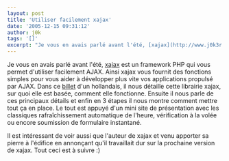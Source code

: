 ```yaml
---
layout: post
title: 'Utiliser facilement xajax'
date: '2005-12-15 09:31:12'
author: j0k
tags: '[]'
excerpt: "Je vous en avais parlé avant l'été, [xajax](http://www.j0k3r.net/news-xajax-0-1-beta3-manipule-les-applications-ajax-596.html) est un framework PHP qui vous permet d'utiliser facilement AJAX. Ainsi xajax vous fournit des fonctions simples pour vous aider à développer plus vite vos applications propulsé par AJAX.     \nDans ce      …"
---
```


Je vous en avais parlé avant l'été, [xajax](http://www.j0k3r.net/news-xajax-0-1-beta3-manipule-les-applications-ajax-596.html) est un framework PHP qui vous permet d'utiliser facilement AJAX. Ainsi xajax vous fournit des fonctions simples pour vous aider à développer plus vite vos applications propulsé par AJAX.
Dans ce [billet](http://www.i-marco.nl/weblog/archive/2005/11/12/easy_ajax_for_the_masses_with_) d'un hollandais, il nous détaille cette librairie xajax, sur quoi elle est basée, comment elle fonctionne. Ensuite il nous parle de ces principaux détails et enfin en 3 étapes il nous montre comment mettre tout ça en place. Le tout est appuyé d'un mini site de présentation avec les classiques rafraîchissement automatique de l'heure, vérification à la volée ou encore soumission de formulaire instantané.

Il est intéressant de voir aussi que l'auteur de xajax et venu apporter sa pierre à l'édifice en annonçant qu'il travaillait dur sur la prochaine version de xajax.   Tout ceci est à suivre :)
